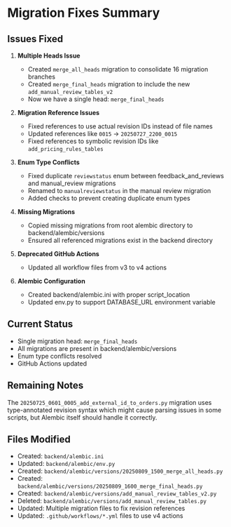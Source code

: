 # Migration Fixes Summary

## Issues Fixed

1. **Multiple Heads Issue**
   - Created `merge_all_heads` migration to consolidate 16 migration branches
   - Created `merge_final_heads` migration to include the new `add_manual_review_tables_v2`
   - Now we have a single head: `merge_final_heads`

2. **Migration Reference Issues**
   - Fixed references to use actual revision IDs instead of file names
   - Updated references like `0015` → `20250727_2200_0015`
   - Fixed references to symbolic revision IDs like `add_pricing_rules_tables`

3. **Enum Type Conflicts**
   - Fixed duplicate `reviewstatus` enum between feedback_and_reviews and manual_review migrations
   - Renamed to `manualreviewstatus` in the manual review migration
   - Added checks to prevent creating duplicate enum types

4. **Missing Migrations**
   - Copied missing migrations from root alembic directory to backend/alembic/versions
   - Ensured all referenced migrations exist in the backend directory

5. **Deprecated GitHub Actions**
   - Updated all workflow files from v3 to v4 actions

6. **Alembic Configuration**
   - Created backend/alembic.ini with proper script_location
   - Updated env.py to support DATABASE_URL environment variable

## Current Status

- Single migration head: `merge_final_heads`
- All migrations are present in backend/alembic/versions
- Enum type conflicts resolved
- GitHub Actions updated

## Remaining Notes

The `20250725_0601_0005_add_external_id_to_orders.py` migration uses type-annotated revision syntax which might cause parsing issues in some scripts, but Alembic itself should handle it correctly.

## Files Modified

- Created: `backend/alembic.ini`
- Updated: `backend/alembic/env.py`
- Created: `backend/alembic/versions/20250809_1500_merge_all_heads.py`
- Created: `backend/alembic/versions/20250809_1600_merge_final_heads.py`
- Created: `backend/alembic/versions/add_manual_review_tables_v2.py`
- Deleted: `backend/alembic/versions/add_manual_review_tables.py`
- Updated: Multiple migration files to fix revision references
- Updated: `.github/workflows/*.yml` files to use v4 actions